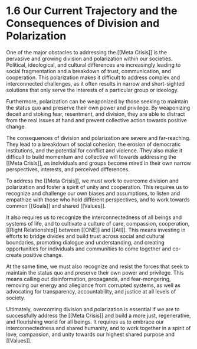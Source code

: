 # 1.6 Our Current Trajectory and the Consequences of Division and Polarization

One of the major obstacles to addressing the [[Meta Crisis]] is the pervasive and growing division and polarization within our societies. Political, ideological, and cultural differences are increasingly leading to social fragmentation and a breakdown of trust, communication, and cooperation. This polarization makes it difficult to address complex and interconnected challenges, as it often results in narrow and short-sighted solutions that only serve the interests of a particular group or ideology.

Furthermore, polarization can be weaponized by those seeking to maintain the status quo and preserve their own power and privilege. By weaponizing deceit and stoking fear, resentment, and division, they are able to distract from the real issues at hand and prevent collective action towards positive change.

The consequences of division and polarization are severe and far-reaching. They lead to a breakdown of social cohesion, the erosion of democratic institutions, and the potential for conflict and violence. They also make it difficult to build momentum and collective will towards addressing the [[Meta Crisis]], as individuals and groups become mired in their own narrow perspectives, interests, and perceived differences.

To address the [[Meta Crisis]], we must work to overcome division and polarization and foster a spirit of unity and cooperation. This requires us to recognize and challenge our own biases and assumptions, to listen and empathize with those who hold different perspectives, and to work towards common [[Goals]] and shared [[Values]].

It also requires us to recognize the interconnectedness of all beings and systems of life, and to cultivate a culture of care, compassion, cooperation, [[Right Relationship]] between [[ONE]] and [[All]]. This means investing in efforts to bridge divides and build trust across social and cultural boundaries, promoting dialogue and understanding, and creating opportunities for individuals and communities to come together and co-create positive change.

At the same time, we must also recognize and resist the forces that seek to maintain the status quo and preserve their own power and privilege. This means calling out disinformation, propaganda, and fear-mongering, removing our energy and allegiance from corrupted systems, as well as advocating for transparency, accountability, and justice at all levels of society.

Ultimately, overcoming division and polarization is essential if we are to successfully address the [[Meta Crisis]] and build a more just, regenerative, and flourishing world for all beings. It requires us to embrace our interconnectedness and shared humanity, and to work together in a spirit of love, compassion, and unity towards our highest shared purpose and [[Values]].